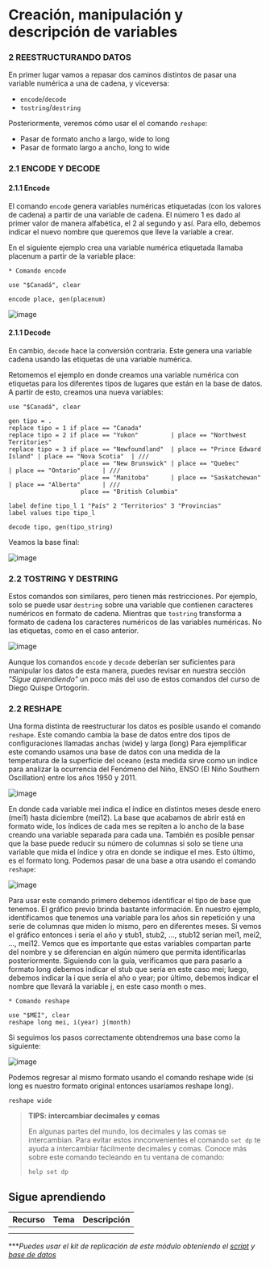 # Creación, manipulación y descripción de variables

###  2 REESTRUCTURANDO DATOS

En primer lugar vamos a repasar dos caminos distintos de pasar una variable numérica a una de cadena, y viceversa:

- `encode`/`decode`
- `tostring`/`destring`

Posteriormente, veremos cómo usar el el comando `reshape`:

- Pasar de formato ancho a largo, wide to long
- Pasar de formato largo a ancho, long to wide

### 2.1 ENCODE Y DECODE

#### 2.1.1 Encode

El comando `encode` genera variables numéricas etiquetadas (con los valores de cadena) a partir de una variable de cadena. El número 1 es dado al primer valor de manera alfabética, el 2 al segundo y así. Para ello, debemos indicar el nuevo nombre que queremos que lleve la variable a crear.

En el siguiente ejemplo crea una variable numérica etiquetada llamaba placenum a partir de la variable place:


```
* Comando encode

use "$Canadá", clear

encode place, gen(placenum)
```

![image](https://user-images.githubusercontent.com/106888200/223484256-af5e27dc-73d0-4ebe-a1c3-55273d379be7.png)

#### 2.1.1 Decode

En cambio, `decode` hace la conversión contraria. Este genera una variable cadena usando las etiquetas de una variable numérica.

Retomemos el ejemplo en donde creamos una variable numérica con etiquetas para los diferentes tipos de lugares que están en la base de datos. A partir de esto, creamos una nueva variables:

```
use "$Canadá", clear

gen tipo = .
replace tipo = 1 if place == "Canada"
replace tipo = 2 if place == "Yukon"         | place == "Northwest Territories"
replace tipo = 3 if place == "Newfoundland"  | place == "Prince Edward Island" | place == "Nova Scotia"  | ///
					place == "New Brunswick" | place == "Quebec" 	 		   | place == "Ontario" 	 | ///
					place == "Manitoba"		 | place == "Saskatchewan"		   | place == "Alberta"		 | ///
					place == "British Columbia"

label define tipo_l 1 "País" 2 "Territorios" 3 "Provincias"
label values tipo tipo_l

decode tipo, gen(tipo_string)
```

Veamos la base final:

![image](https://user-images.githubusercontent.com/106888200/223489389-f0da2354-4a68-4f99-93fa-3e3e0ee52a38.png)


### 2.2 TOSTRING Y DESTRING

Estos comandos son similares, pero tienen más restricciones. Por ejemplo, solo se puede usar `destring` sobre una variable que contienen caracteres numéricos en formato de cadena. Mientras que `tostring` transforma a formato de cadena los caracteres numéricos de las variables numéricas. No las etiquetas, como en el caso anterior.

![image](https://user-images.githubusercontent.com/106888200/223489062-b2fd8123-8cd7-49a1-982e-440070805e83.png)

Aunque los comandos `encode` y `decode` deberían ser suficientes para manipular los datos de esta manera, puedes revisar en nuestra sección _"Sigue aprendiendo"_ un poco más del uso de estos comandos del curso de Diego Quispe Ortogorin.

### 2.2 RESHAPE

Una forma distinta de reestructurar los datos es posible usando el comando `reshape`. Este comando cambia la base de datos entre dos tipos de configuraciones llamadas anchas (wide) y larga (long)
Para ejemplificar este comando usamos una base de datos con una medida de la temperatura de la superficie del oceano (esta medida sirve como un índice para analizar la ocurrencia del Fenómeno del Niño, ENSO (El Niño Southern Oscillation) entre los años 1950 y 2011.

![image](https://user-images.githubusercontent.com/106888200/223489729-dab4ff9d-83be-4e5d-ae2b-649ec3cdca50.png)

En donde cada variable mei indica el índice en distintos meses desde enero (mei1) hasta diciembre (mei12).
La base que acabamos de abrir está en formato wide, los índices de cada mes se repiten a lo ancho de la base creando una variable separada para cada una. También es posible pensar que la base puede reducir su número de columnas si solo se tiene una variable que mida el índice y otra en donde se indique el mes. Esto último, es el formato long. Podemos pasar de una base a otra usando el comando `reshape`:

![image](https://user-images.githubusercontent.com/106888200/223490145-e854eb32-e2eb-4f82-ad2a-0503d9ff3f10.png)

Para usar este comando primero debemos identificar el tipo de base que tenemos. El gráfico previo brinda bastante información. En nuestro ejemplo, identificamos que tenemos una variable para los años sin repetición y una serie de columnas que miden lo mismo, pero en diferentes meses.
Si vemos el gráfico entonces i sería el año y stub1, stub2, ..., stub12 serían mei1, mei2, ..., mei12. Vemos que es importante que estas variables compartan parte del nombre y se diferencian en algún número que permita identificarlas posteriormente.
Siguiendo con la guía, verificamos que para pasarlo a formato long debemos indicar el stub que sería en este caso mei; luego, debemos indicar la i que sería el año o year; por último, debemos indicar el nombre que llevará la variable j, en este caso month o mes.

```
* Comando reshape 

use "$MEI", clear
reshape long mei, i(year) j(month)

```

Si seguimos los pasos correctamente obtendremos una base como la siguiente:

![image](https://user-images.githubusercontent.com/106888200/223490878-406847bd-0922-4fd5-8a23-cd97af17256d.png)


Podemos regresar al mismo formato usando el comando reshape wide (si long es nuestro formato original entonces usaríamos reshape long).

```
reshape wide 
```


> **TIPS: intercambiar decimales y comas**
>
>En algunas partes del mundo, los decimales y las comas se intercambian. Para evitar estos innconvenientes el comando `set dp` te ayuda a intercambiar fácilmente decimales y comas. Conoce más sobre este comando tecleando en tu ventana de comando: 
>```
>help set dp 
>```


## Sigue aprendiendo
| Recurso  | Tema | Descripción |
| ------------- |:-------------:|:-------------:|
|   |  |   |
|   |  |   |


****Puedes usar el kit de replicación de este módulo obteniendo el [script](https://github.com/Gladys91/Proyecto_STATA/blob/main/_An%C3%A1lisis/Scripts/Conceptos%20b%C3%A1sicos/6_merge_append.do "script") y [base de datos](https://github.com/Gladys91/Proyecto_STATA/tree/main/_An%C3%A1lisis/Data "base de datos")* 
